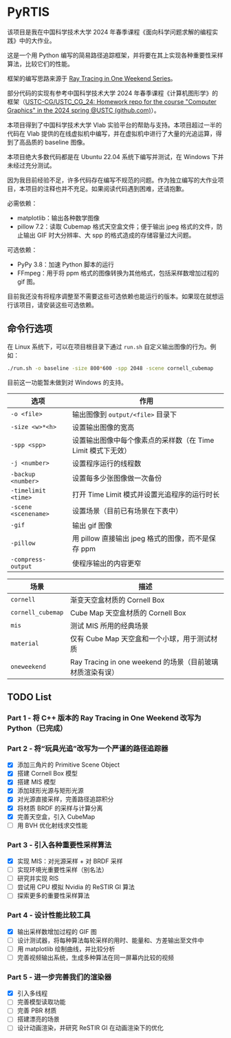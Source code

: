 # PyRTIS

该项目是我在中国科学技术大学 2024 年春季课程《面向科学问题求解的编程实践》中的大作业。

这是一个用 Python 编写的简易路径追踪框架，并将要在其上实现各种重要性采样算法，比较它们的性能。

框架的编写思路来源于 [Ray Tracing in One Weekend Series](https://raytracing.github.io/)。

部分代码的实现有参考中国科学技术大学 2024 年春季课程《计算机图形学》的框架（[USTC-CG/USTC_CG_24: Homework repo for the course "Computer Graphics" in the 2024 spring @USTC (github.com)](https://github.com/USTC-CG/USTC_CG_24)）。

本项目得到了中国科学技术大学 Vlab 实验平台的帮助与支持。本项目超过一半的代码在 Vlab 提供的在线虚拟机中编写，并在虚拟机中进行了大量的光追运算，得到了高品质的 baseline 图像。

本项目绝大多数代码都是在 Ubuntu 22.04 系统下编写并测试，在 Windows 下并未经过充分测试。

因为我目前经验不足，许多代码存在编写不规范的问题。作为独立编写的大作业项目，本项目的注释也并不充足。如果阅读代码遇到困难，还请抱歉。

必需依赖：

- matplotlib：输出各种数学图像
- pillow 7.2：读取 Cubemap 格式天空盒文件；便于输出 jpeg 格式的文件，防止输出 GIF 时大分辨率、大 spp 的格式造成的存储容量过大问题。

可选依赖：

- PyPy 3.8：加速 Python 脚本的运行
- FFmpeg：用于将 ppm 格式的图像转换为其他格式，包括采样数增加过程的 gif 图。

目前我还没有将程序调整至不需要这些可选依赖也能运行的版本。如果现在就想运行该项目，请安装这些可选依赖。

## 命令行选项

在 Linux 系统下，可以在项目根目录下通过 `run.sh` 自定义输出图像的行为。例如：

```bash
./run.sh -o baseline -size 800*600 -spp 2048 -scene cornell_cubemap
```

目前这一功能暂未做到对 Windows 的支持。

 | 选项 | 作用 |
 |----|----------|
 | `-o <file>`| 输出图像到 `output/<file>` 目录下 |
 | `-size <w>*<h>`| 设置输出图像的宽高 |
 | `-spp <spp>`| 设置输出图像中每个像素点的采样数（在 Time Limit 模式下无效） |
 | `-j <number>`| 设置程序运行的线程数 |
 | `-backup <number>`| 设置每多少张图像做一次备份 |
 | `-timelimit <time>`| 打开 Time Limit 模式并设置光追程序的运行时长 |
 | `-scene <scenename>`| 设置场景（目前已有场景在下表中） |
 | `-gif`| 输出 gif 图像 |
 | `-pillow`| 用 pillow 直接输出 jpeg 格式的图像，而不是保存 ppm |
 | `-compress-output`| 使程序输出的内容更窄 |

 | 场景 | 描述 |
 |----|----------|
 | `cornell`| 渐变天空盒材质的 Cornell Box |
 | `cornell_cubemap`| Cube Map 天空盒材质的 Cornell Box |
 | `mis`| 测试 MIS 所用的经典场景 |
 | `material`| 仅有 Cube Map 天空盒和一个小球，用于测试材质 |
 | `oneweekend`| Ray Tracing in one weekend 的场景（目前玻璃材质渲染有误） |

## TODO List

### Part 1 - 将 C++ 版本的 Ray Tracing in One Weekend 改写为 Python（已完成）

### Part 2 - 将“玩具光追”改写为一个严谨的路径追踪器

- [x] 添加三角片的 Primitive Scene Object
- [x] 搭建 Cornell Box 模型
- [x] 搭建 MIS 模型
- [x] 添加球形光源与矩形光源
- [x] 对光源直接采样，完善路径追踪积分
- [x] 将材质 BRDF 的采样与计算分离
- [x] 完善天空盒，引入 CubeMap
- [ ] 用 BVH 优化射线求交性能

### Part 3 - 引入各种重要性采样算法

- [x] 实现 MIS：对光源采样 + 对 BRDF 采样
- [ ] 实现环境光重要性采样（别名法）
- [ ] 研究并实现 RIS
- [ ] 尝试用 CPU 模拟 Nvidia 的 ReSTIR GI 算法
- [ ] 探索更多的重要性采样算法

### Part 4 - 设计性能比较工具

- [x] 输出采样数增加过程的 GIF 图
- [ ] 设计测试器，将每种算法每轮采样的用时、能量和、方差输出至文件中
- [ ] 用 matplotlib 绘制曲线，并比较分析
- [ ] 完善视频输出系统，生成多种算法在同一屏幕内比较的视频

### Part 5 - 进一步完善我们的渲染器

- [x] 引入多线程
- [ ] 完善模型读取功能
- [ ] 完善 PBR 材质
- [ ] 搭建漂亮的场景
- [ ] 设计动画渲染，并研究 ReSTIR GI 在动画渲染下的优化
